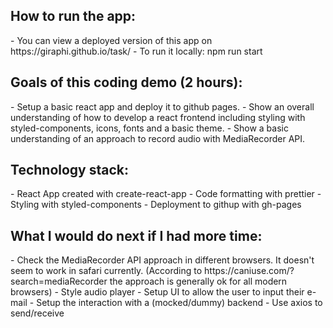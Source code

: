 <h2>How to run the app:</h2>
- You can view a deployed version of this app on https://giraphi.github.io/task/
- To run it locally: npm run start

<h2>Goals of this coding demo (2 hours):</h2>
- Setup a basic react app and deploy it to github pages.
- Show an overall understanding of how to develop a react frontend including styling with styled-components, icons, fonts and a basic theme.
- Show a basic understanding of an approach to record audio with MediaRecorder API.

<h2>Technology stack:</h2>
- React App created with create-react-app
- Code formatting with prettier
- Styling with styled-components
- Deployment to githup with gh-pages

<h2>What I would do next if I had more time:</h2>
- Check the MediaRecorder API approach in different browsers. It doesn't seem to work in safari currently. (According to https://caniuse.com/?search=mediaRecorder the approach is generally ok for all modern browsers)
- Style audio player
- Setup UI to allow the user to input their e-mail
- Setup the interaction with a (mocked/dummy) backend
- Use axios to send/receive
